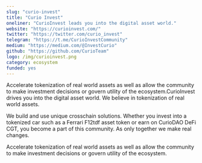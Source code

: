 ```yaml
---
slug: "curio-invest"
title: "Curio Invest"
oneliner: "CurioInvest leads you into the digital asset world."
website: "https://curioinvest.com/"
twitter: "https://twitter.com/curio_invest"
telegram: "https://t.me/CurioInvestCommunity"
medium: "https://medium.com/@InvestCurio"
github: "https://github.com/CurioTeam"
logo: /img/curioinvest.png
category: ecosystem
funded: yes
---
```


Accelerate tokenization of real world assets as well as allow the community to make investment decisions or govern utility of the ecosystem.CurioInvest drives you into the digital asset world. We believe in tokenization of real world assets.

We build and use unique crosschain solutions. Whether you invest into a tokenized car such as a Ferrari F12tdf asset token or earn on CurioDAO DeFi CGT, you become a part of this community. As only together we make real changes.

Accelerate tokenization of real world assets as well as allow the community to make investment decisions or govern utility of the ecosystem.